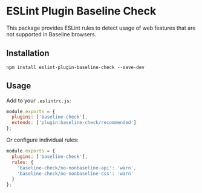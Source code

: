 # ESLint Plugin Baseline Check

This package provides ESLint rules to detect usage of web features that are not supported in Baseline browsers.

## Installation

```
npm install eslint-plugin-baseline-check --save-dev
```

## Usage

Add to your `.eslintrc.js`:

```js
module.exports = {
  plugins: ['baseline-check'],
  extends: ['plugin:baseline-check/recommended']
};
```

Or configure individual rules:

```js
module.exports = {
  plugins: ['baseline-check'],
  rules: {
    'baseline-check/no-nonbaseline-api': 'warn',
    'baseline-check/no-nonbaseline-css': 'warn'
  }
};
```